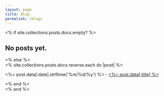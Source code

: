 ```yaml
---
layout: page
title: Blog
permalink: /blog/
---
```


<% if site.collections.posts.docs.empty? %>
  <h2>No posts yet.</h2>
<% else %>
  <section id="posts-list">
    <% site.collections.posts.docs.reverse.each do |post| %>
      <p>
        <%= post.data[:date].strftime('%m/%d/%y') %> - <a href="<%= post.url %>"><%= post.data[:title] %></a>
      </p>
    <% end %>
  </section>
<% end %>
